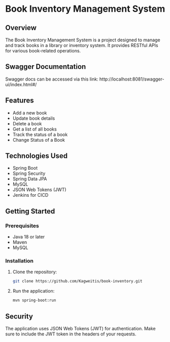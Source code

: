 
# Book Inventory Management System

## Overview

The Book Inventory Management System is a project designed to manage and track books in a library or inventory system. It provides RESTful APIs for various book-related operations.

## Swagger Documentation

Swagger docs can be accessed via this link:
http://localhost:8081/swagger-ui/index.html#/

## Features

- Add a new book
- Update book details
- Delete a book
- Get a list of all books
- Track the status of a book
- Change Status of a Book

## Technologies Used

- Spring Boot
- Spring Security
- Spring Data JPA
- MySQL
- JSON Web Tokens (JWT)
- Jenkins for CICD

## Getting Started

### Prerequisites

- Java 18 or later
- Maven
- MySQL

### Installation

1. Clone the repository:

   ```bash
   git clone https://github.com/Kagweitis/book-inventory.git

2. Run the application:

    ```bash
   mvn spring-boot:run

## Security

The application uses JSON Web Tokens (JWT) for authentication. Make sure to include the JWT token in the headers of your requests.
